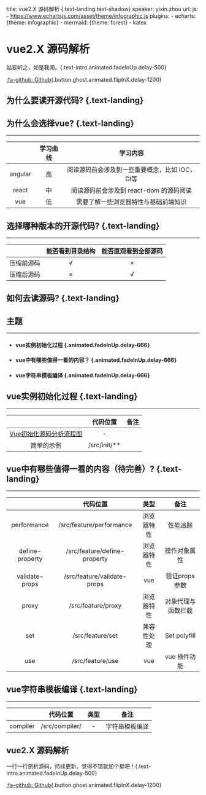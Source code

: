 title: vue2.X 源码解析  {.text-landing.text-shadow}
speaker: yixin.zhou
url: 
js:
    - https://www.echartsjs.com/asset/theme/infographic.js
plugins:
    - echarts: {theme: infographic}
    - mermaid: {theme: forest}
    - katex

<slide class="bg-black-blue aligncenter" image="https://cn.bing.com/az/hprichbg/rb/RainierDawn_EN-AU3730494945_1920x1080.jpg .dark">

# vue2.X 源码解析

姑妄听之，如是我闻。{.text-intro.animated.fadeInUp.delay-500}

[:fa-github: Github](https://github.com/xams-creator/vue-light){.button.ghost.animated.flipInX.delay-1200}



<slide class="aligncenter">

## 为什么要读开源代码? {.text-landing}

<slide class="size-50 aligncenter">

## 为什么会选择vue? {.text-landing}
---

|      |   学习曲线  | 学习内容  |
| :------------: |  :------------: | :------------: |
| angular  |  高  | 阅读源码前会涉及到一些重要概念，比如 IOC，DI等    |
| react  |  中  | 阅读源码前会涉及到 react-dom 的源码阅读 |
| vue  |  低  | 需要了解一些浏览器特性与基础前端知识 |

<slide :class=" size-50 aligncenter">

## 选择哪种版本的开源代码? {.text-landing}
---


|      |   能否看到目录结构  | 能否直观看到全部源码  |
| :------------: |  :------------: | :------------: |
| 压缩前源码  |  √  | ×  |
| 压缩后源码  |  ×  | √ |


<slide class="aligncenter">

## 如何去读源码? {.text-landing}

<div style='display: none'>
- #### 1.通过官方文档了解框架基础概念 {.animated.fadeInUp.delay-666}
- #### 2.提出问题	{.animated.fadeInUp.delay-666}
- #### 3.阅读源码 {.animated.fadeInUp.delay-666}
- #### 4.整理源码逻辑到文档 {.animated.fadeInUp.delay-666}
- #### 5.重复 2 - 4 步 {.animated.fadeInUp.delay-666}
</div>



<slide class="bg-gradient-r" :class=" size-40 aligncenter" image="https://cn.bing.com/az/hprichbg/rb/WinterLynx_ZH-CN7158207296_1920x1080.jpg .dark">

## 主题
---

- #### vue实例初始化过程 {.animated.fadeInUp.delay-666}
- #### vue中有哪些值得一看的内容？	{.animated.fadeInUp.delay-666}
- #### vue字符串模板编译 {.animated.fadeInUp.delay-666}

<slide class="aligncenter">

## vue实例初始化过程 {.text-landing}
--- 

|      |   代码位置  |  备注  |
| :------------: |  :------------: | :------------: |
|  [Vue初始化源码分析流程图](https://www.processon.com/diagraming/5f8411a763768906e66a8352) |  -  |   |
| 简单的示例  |  /src/init/**  |  |

<slide class="aligncenter">

## vue中有哪些值得一看的内容（待完善）? {.text-landing}

--- 

|      |   代码位置  | 类型 | 备注  |
| :------------: |  :------------: | :------------: | :------------: |
| performance  |  /src/feature/performance  |  浏览器特性 | 性能追踪|
| define-property  |  /src/feature/define-property  | 浏览器特性 | 操作对象属性 |
| validate-props  |  /src/feature/validate-props  |  vue | 验证props参数 |
| proxy  |  /src/feature/proxy  |  浏览器特性 | 对象代理与函数拦截 |
| set  |  /src/feature/set  |  兼容性处理 | Set polyfill |
| use  |  /src/feature/use  |  vue | vue 插件功能 |


<slide class="aligncenter">

## vue字符串模板编译 {.text-landing}
--- 

|      |   代码位置  | 类型 | 备注  |
| :------------: |  :------------: | :------------: | :------------: |
| compiler  |  /src/compiler/  |  - | 字符串模板编译|

<slide class="bg-black aligncenter" image="https://source.unsplash.com/n9WPPWiPPJw/ .anim">

##  vue2.X 源码解析 

一行一行剖析源码，持续更新，觉得不错就加个星吧！{.text-intro.animated.fadeInUp.delay-500}

[:fa-github: Github](https://github.com/xams-creator/vue-light){.button.ghost.animated.flipInX.delay-1200}


